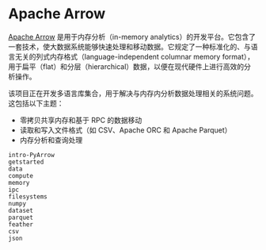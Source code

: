 # Apache Arrow

[Apache Arrow](https://arrow.apache.org/docs/index.html) 是用于内存分析（in-memory analytics）的开发平台。它包含了一套技术，使大数据系统能够快速处理和移动数据。它规定了一种标准化的、与语言无关的列式内存格式（language-independent columnar memory format），用于扁平（flat）和分层（hierarchical）数据，以便在现代硬件上进行高效的分析操作。

该项目正在开发多语言库集合，用于解决与内存内分析数据处理相关的系统问题。这包括以下主题：

- 零拷贝共享内存和基于 RPC 的数据移动
- 读取和写入文件格式（如 CSV、Apache ORC 和 Apache Parquet）
- 内存分析和查询处理

```{toctree}
intro-PyArrow
getstarted
data
compute
memory
ipc
filesystems
numpy
dataset
parquet
feather
csv
json
```
